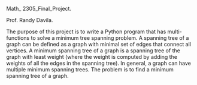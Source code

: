 Math_ 2305_Final_Project.

Prof. Randy Davila. 

The purpose of this project is to write a Python program that has multi-functions
to solve a minimum tree spanning problem.  A spanning tree of a graph can be defined 
as a graph with minimal set of edges that connect all vertices. A minimum
spanning tree of a graph is a spanning tree of the graph with least weight (where
the weight is computed by adding the weights of all the edges in the spanning tree).
In general, a graph can have multiple minimum spanning trees. The problem is to find
a minimum spanning tree of a graph.   

